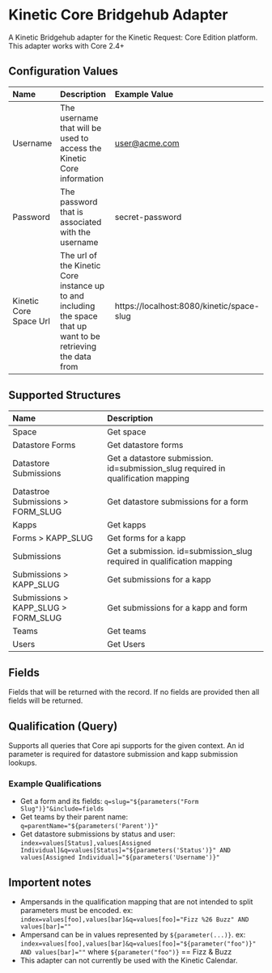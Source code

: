 # Kinetic Core Bridgehub Adapter
A Kinetic Bridgehub adapter for the Kinetic Request: Core Edition platform.
This adapter works with Core 2.4+

## Configuration Values
| Name                    | Description | Example Value |
| :---------------------- | :------------------------- | :------------------------- |
| Username                | The username that will be used to access the Kinetic Core information | user@acme.com |
| Password                | The password that is associated with the username | secret-password |
| Kinetic Core Space Url  | The url of the Kinetic Core instance up to and including the space that up want to be retrieving the data from | https://localhost:8080/kinetic/space-slug |

## Supported Structures
| Name | Description |
| :---------------------- | :------------------------- |
| Space | Get space |
| Datastore Forms | Get datastore forms |
| Datastore Submissions | Get a datastore submission.  id=submission_slug required in qualification mapping |
| Datastroe Submissions > FORM_SLUG | Get datastore submissions for a form |
| Kapps | Get kapps |
| Forms > KAPP_SLUG | Get forms for a kapp |
| Submissions | Get a submission. id=submission_slug required in qualification mapping |
| Submissions > KAPP_SLUG | Get submissions for a kapp |
| Submissions > KAPP_SLUG > FORM_SLUG | Get submissions for a kapp and form |
| Teams | Get teams |
| Users | Get Users |

## Fields
Fields that will be returned with the record.  If no fields are provided then all fields will be
returned.

## Qualification (Query)
Supports all queries that Core api supports for the given context.  An id parameter is required for datastore submission and kapp submission lookups.

### Example Qualifications
* Get a form and its fields: `q=slug="${parameters("Form Slug")}"&include=fields`
* Get teams by their parent name: `q=parentName="${parameters('Parent')}"`
* Get datastore submissions by status and user: `index=values[Status],values[Assigned Individual]&q=values[Status]="${parameters('Status')}" AND values[Assigned Individual]="${parameters('Username')}"`

## Importent notes
* Ampersands in the qualification mapping that are not intended to split parameters must be encoded. ex: `index=values[foo],values[bar]&q=values[foo]="Fizz %26 Buzz" AND values[bar]=""` 
* Ampersand can be in values represented by `${parameter(...)}`. ex: `index=values[foo],values[bar]&q=values[foo]="${parameter("foo")}" AND values[bar]=""` where `${parameter("foo")}` == Fizz & Buzz
* This adapter can not currently be used with the Kinetic Calendar.